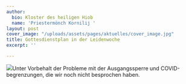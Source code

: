 ```yaml
---
author:
  bio: Kloster des heiligen Hiob
  name: 'Priestermönch Kornilij '
layout: post
cover_image: "/uploads/assets/pages/aktuelles/cover_image.jpg"
title: Gottesdienstplan in der Leidenwoche
excerpt: ''

---
```


![](https://res.cloudinary.com/hiobmon/image/upload/v1619111952/media/2021/Screenshot_2021-04-22_at_19.18.49_gdnuio.png)Unter Vorbehalt der Probleme mit der Ausgangssperre und COVID-begrenzungen, die wir noch nicht besprochen haben.